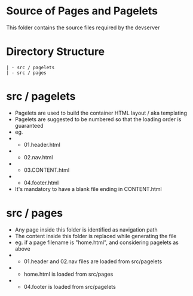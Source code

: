 # Source of Pages and Pagelets
This folder contains the source files required by the devserver

# Directory Structure
```
| - src / pagelets
| - src / pages
```

# src / pagelets
- Pagelets are used to build the container HTML layout / aka templating
- Pagelets are suggested to be numbered so that the loading order is guaranteed
- eg.
- - 01.header.html
- - 02.nav.html
- - 03.CONTENT.html
- - 04.footer.html
- It's mandatory to have a blank file ending in CONTENT.html 

# src / pages
- Any page inside this folder is identified as navigation path
- The content inside this folder is replaced while generating the file
- eg. if a page filename is "home.html", and considering pagelets as above
- - 01.header and 02.nav files are loaded from src/pagelets
- - home.html is loaded from src/pages
- - 04.footer is loaded from src/pagelets


